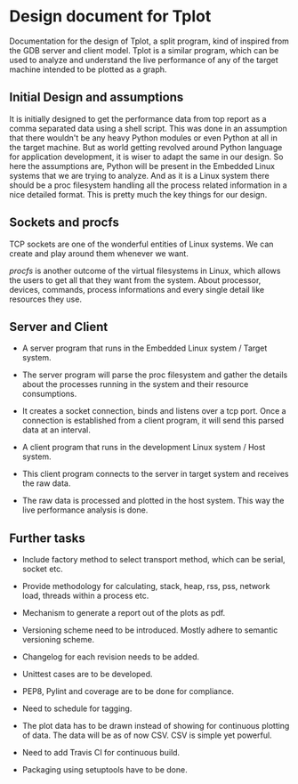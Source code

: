 # Design document for Tplot

Documentation for the design of Tplot, a split program, kind of
inspired from the GDB server and client model. Tplot is a similar
program, which can be used to analyze and understand the live
performance of any of the target machine intended to be plotted as a
graph.


## Initial Design and assumptions

It is initially designed to get the performance data from top report
as a comma separated data using a shell script. This was done in an
assumption that there wouldn't be any heavy Python modules or even
Python at all in the target machine. But as world getting revolved
around Python language for application development, it is wiser to
adapt the same in our design. So here the assumptions are, Python will
be present in the Embedded Linux systems that we are trying to
analyze. And as it is a Linux system there should be a proc filesystem
handling all the process related information in a nice detailed
format. This is pretty much the key things for our design.


## Sockets and procfs

TCP sockets are one of the wonderful entities of Linux systems. We can
create and play around them whenever we want.

*procfs* is another outcome of the virtual filesystems in Linux, which
allows the users to get all that they want from the system. About
processor, devices, commands, process informations and every single
detail like resources they use.


## Server and Client

  * A server program that runs in the Embedded Linux system / Target
    system.

  * The server program will parse the proc filesystem and gather the
    details about the processes running in the system and their
    resource consumptions.

  * It creates a socket connection, binds and listens over a tcp
    port. Once a connection is established from a client program, it
    will send this parsed data at an interval.

  * A client program that runs in the development Linux system / Host
    system.

  * This client program connects to the server in target system and
    receives the raw data.

  * The raw data is processed and plotted in the host system. This way
    the live performance analysis is done.


## Further tasks

  * Include factory method to select transport method, which can be
    serial, socket etc.

  * Provide methodology for calculating, stack, heap, rss, pss,
    network load, threads within a process etc.

  * Mechanism to generate a report out of the plots as pdf.

  * Versioning scheme need to be introduced. Mostly adhere to semantic
    versioning scheme.

  * Changelog for each revision needs to be added.

  * Unittest cases are to be developed.

  * PEP8, Pylint and coverage are to be done for compliance.

  * Need to schedule for tagging.

  * The plot data has to be drawn instead of showing for continuous
    plotting of data. The data will be as of now CSV. CSV is simple
    yet powerful.

  * Need to add Travis CI for continuous build.

  * Packaging using setuptools have to be done.
